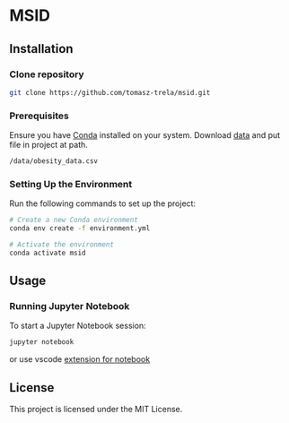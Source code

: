 # MSID
## Installation

### Clone repository
```bash
git clone https://github.com/tomasz-trela/msid.git
```

### Prerequisites
Ensure you have [Conda](https://docs.conda.io/en/latest/) installed on your system.
Download [data](https://archive.ics.uci.edu/dataset/544/estimation+of+obesity+levels+based+on+eating+habits+and+physical+condition) and put file in project at path.
```bash
/data/obesity_data.csv
```

### Setting Up the Environment
Run the following commands to set up the project:

```bash
# Create a new Conda environment
conda env create -f environment.yml

# Activate the environment
conda activate msid
```

## Usage
### Running Jupyter Notebook
To start a Jupyter Notebook session:
```bash
jupyter notebook
```
or use vscode [extension for notebook](https://code.visualstudio.com/docs/datascience/jupyter-notebooks)

## License
This project is licensed under the MIT License.
